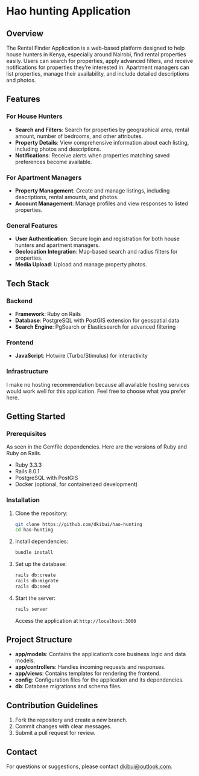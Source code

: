 # Hao hunting Application

## Overview
The Rental Finder Application is a web-based platform designed to help house hunters in Kenya, especially around Nairobi, find rental properties easily. Users can search for properties, apply advanced filters, and receive notifications for properties they’re interested in. Apartment managers can list properties, manage their availability, and include detailed descriptions and photos.

## Features

### For House Hunters
- **Search and Filters**: Search for properties by geographical area, rental amount, number of bedrooms, and other attributes.
- **Property Details**: View comprehensive information about each listing, including photos and descriptions.
- **Notifications**: Receive alerts when properties matching saved preferences become available.

### For Apartment Managers
- **Property Management**: Create and manage listings, including descriptions, rental amounts, and photos.
- **Account Management**: Manage profiles and view responses to listed properties.

### General Features
- **User Authentication**: Secure login and registration for both house hunters and apartment managers.
- **Geolocation Integration**: Map-based search and radius filters for properties.
- **Media Upload**: Upload and manage property photos.

## Tech Stack

### Backend
- **Framework**: Ruby on Rails
- **Database**: PostgreSQL with PostGIS extension for geospatial data
- **Search Engine**: PgSearch or Elasticsearch for advanced filtering

### Frontend
- **JavaScript**: Hotwire (Turbo/Stimulus) for interactivity

### Infrastructure
I make no hosting recommendation because all available hosting services
would work well for this application. Feel free to choose what you prefer here.

## Getting Started

### Prerequisites
As seen in the Gemfile dependencies. Here are the versions of Ruby  and Ruby
on Rails.
- Ruby 3.3.3
- Rails 8.0.1
- PostgreSQL with PostGIS
- Docker (optional, for containerized development)

### Installation
1. Clone the repository:
   ```bash
   git clone https://github.com/dkibui/hao-hunting
   cd hao-hunting
   ```

2. Install dependencies:
   ```bash
   bundle install
   ```

3. Set up the database:
   ```bash
   rails db:create
   rails db:migrate
   rails db:seed
   ```

4. Start the server:
   ```bash
   rails server
   ```
   Access the application at `http://localhost:3000`

## Project Structure
- **app/models**: Contains the application’s core business logic and data models.
- **app/controllers**: Handles incoming requests and responses.
- **app/views**: Contains templates for rendering the frontend.
- **config**: Configuration files for the application and its dependencies.
- **db**: Database migrations and schema files.

## Contribution Guidelines
1. Fork the repository and create a new branch.
2. Commit changes with clear messages.
3. Submit a pull request for review.

## Contact
For questions or suggestions, please contact dkibui@outlook.com.


